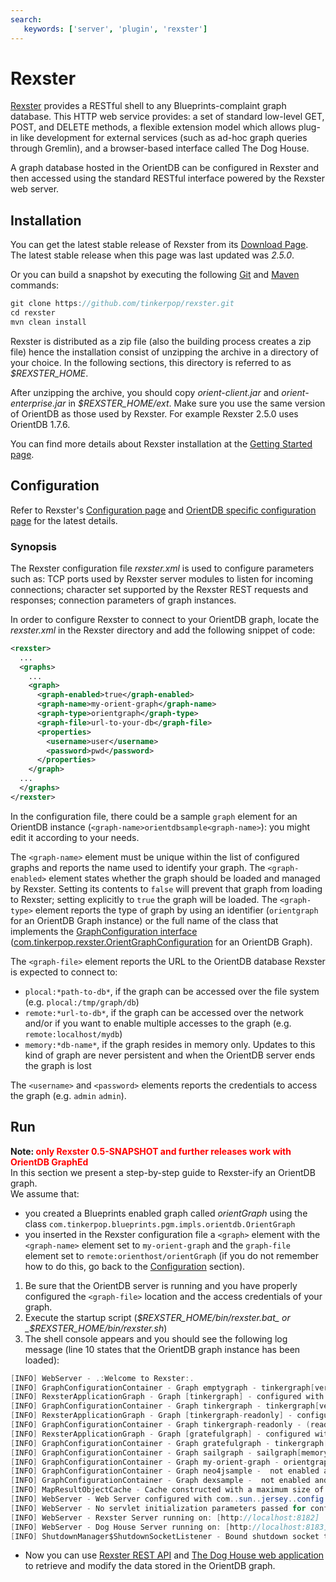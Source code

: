 ```yaml
---
search:
   keywords: ['server', 'plugin', 'rexster']
---
```


# Rexster

[Rexster](https://github.com/tinkerpop/rexster/wiki/) provides a RESTful shell to any Blueprints-complaint graph database. This HTTP web service provides: a set of standard low-level GET, POST, and DELETE methods, a flexible extension model which allows plug-in like development for external services (such as ad-hoc graph queries through Gremlin), and a browser-based interface called The Dog House.

A graph database hosted in the OrientDB can be configured in Rexster and then accessed using the standard RESTful interface powered by the Rexster web server.

## Installation

You can get the latest stable release of Rexster from its [Download Page](https://github.com/tinkerpop/rexster/downloads).  The latest stable release when this page was last updated was *2.5.0*.

Or you can build a snapshot by executing the following [Git](http://git-scm.com/) and [Maven](http://maven.apache.org/) commands:
```java
git clone https://github.com/tinkerpop/rexster.git
cd rexster
mvn clean install
```

Rexster is distributed as a zip file (also the building process creates a zip file) hence the installation consist of unzipping the archive in a directory of your choice. In the following sections, this directory is referred to as _$REXSTER_HOME_.

After unzipping the archive, you should copy *orient-client.jar* and *orient-enterprise.jar* in _$REXSTER_HOME/ext_.  Make sure you use the same version of OrientDB as those used by Rexster.  For example Rexster 2.5.0 uses OrientDB 1.7.6.

You can find more details about Rexster installation at the [Getting Started page](https://github.com/tinkerpop/rexster/wiki/Getting-Started).


## Configuration

Refer to Rexster's [Configuration page](https://github.com/tinkerpop/rexster/wiki/Rexster-Configuration) and [OrientDB specific configuration page](https://github.com/tinkerpop/rexster/wiki/Specific-Graph-Configurations#orientdb) for the latest details.

### Synopsis

The Rexster configuration file *rexster.xml* is used to configure parameters such as: TCP ports used by Rexster server modules to listen for incoming connections; character set supported by the Rexster REST requests and responses; connection parameters of graph instances.

In order to configure Rexster to connect to your OrientDB graph, locate the *rexster.xml* in the Rexster directory and add the following snippet of code:
```xml
<rexster>
  ...
  <graphs>
    ...
    <graph>
      <graph-enabled>true</graph-enabled>
      <graph-name>my-orient-graph</graph-name>
      <graph-type>orientgraph</graph-type>
      <graph-file>url-to-your-db</graph-file>
      <properties>
        <username>user</username>
        <password>pwd</password>
      </properties>
    </graph>
  ...
  </graphs>
</rexster>
```
In the configuration file, there could be a sample `graph` element for an OrientDB instance (`<graph-name>orientdbsample<graph-name>`): you might edit it according to your needs.

The `<graph-name>` element must be unique within the list of configured graphs and reports the name used to identify your graph.
The `<graph-enabled>` element states whether the graph should be loaded and managed by Rexster. Setting its contents to `false` will prevent that graph from loading to Rexster; setting explicitly to `true` the graph will be loaded.
The `<graph-type>` element reports the type of graph by using an identifier (`orientgraph` for an OrientDB Graph instance) or the full name of the class that implements the [GraphConfiguration interface](https://github.com/tinkerpop/rexster/blob/master/rexster-core/src/main/java/com/tinkerpop/rexster/config/GraphConfiguration.java)
([com.tinkerpop.rexster.OrientGraphConfiguration](https://github.com/orientechnologies/orientdb/blob/master/graphdb/src/main/java/com/tinkerpop/rexster/OrientGraphConfiguration.java) for an OrientDB Graph).

The `<graph-file>` element reports the URL to the OrientDB database Rexster is expected to connect to:
- `plocal:*path-to-db*`, if the graph can be accessed over the file system (e.g. `plocal:/tmp/graph/db`)
- `remote:*url-to-db*`, if the graph can be accessed over the network and/or if you want to enable multiple accesses to the graph (e.g. `remote:localhost/mydb`)
- `memory:*db-name*`, if the graph resides in memory only. Updates to this kind of graph are never persistent and when the OrientDB server ends the graph is lost

The `<username>` and `<password>` elements reports the credentials to access the graph (e.g. `admin` `admin`).


## Run

**Note: <font color="RED">only Rexster 0.5-SNAPSHOT and further releases work with OrientDB GraphEd</font>**<br/>
In this section we present a step-by-step guide to Rexster-ify an OrientDB graph.<br/>
We assume that:
- you created a Blueprints enabled graph called *orientGraph* using the class `com.tinkerpop.blueprints.pgm.impls.orientdb.OrientGraph`
- you inserted in the Rexster configuration file a `<graph>` element with the `<graph-name>` element set to `my-orient-graph` and the `graph-file` element set to `remote:orienthost/orientGraph` (if you do not remember how to do this, go back to the [Configuration](Rexster.md#configuration) section).
1. Be sure that the OrientDB server is running and you have properly configured the `<graph-file>` location and the access credentials of your graph.
1. Execute the startup script (_$REXSTER_HOME/bin/rexster.bat_ or _$REXSTER_HOME/bin/rexster.sh_)
1. The shell console appears and you should see the following log message (line 10 states that the OrientDB graph instance has been loaded):
```java
[INFO] WebServer - .:Welcome to Rexster:.
[INFO] GraphConfigurationContainer - Graph emptygraph - tinkergraph[vertices:0 edges:0] loaded
[INFO] RexsterApplicationGraph - Graph [tinkergraph] - configured with allowable namespace [tp:gremlin]
[INFO] GraphConfigurationContainer - Graph tinkergraph - tinkergraph[vertices:6 edges:6] loaded
[INFO] RexsterApplicationGraph - Graph [tinkergraph-readonly] - configured with allowable namespace [tp:gremlin]
[INFO] GraphConfigurationContainer - Graph tinkergraph-readonly - (readonly)tinkergraph[vertices:6 edges:6] loaded
[INFO] RexsterApplicationGraph - Graph [gratefulgraph] - configured with allowable namespace [tp:gremlin]
[INFO] GraphConfigurationContainer - Graph gratefulgraph - tinkergraph[vertices:809 edges:8049] loaded
[INFO] GraphConfigurationContainer - Graph sailgraph - sailgraph[memorystore] loaded
[INFO] GraphConfigurationContainer - Graph my-orient-graph - orientgraph[remote:orienthost/orientGraph] loaded
[INFO] GraphConfigurationContainer - Graph neo4jsample -  not enabled and not loaded.
[INFO] GraphConfigurationContainer - Graph dexsample -  not enabled and not loaded.
[INFO] MapResultObjectCache - Cache constructed with a maximum size of 1000
[INFO] WebServer - Web Server configured with com..sun..jersey..config..property..packages: com.tinkerpop.rexster
[INFO] WebServer - No servlet initialization parameters passed for configuration: admin-server-configuration
[INFO] WebServer - Rexster Server running on: [http://localhost:8182]
[INFO] WebServer - Dog House Server running on: [http://localhost:8183]
[INFO] ShutdownManager$ShutdownSocketListener - Bound shutdown socket to /127.0.0.1:8184. Starting listener thread for shutdown requests.
```
- Now you can use [Rexster REST API](https://github.com/tinkerpop/rexster/wiki/Basic-REST-API) and [The Dog House web application](https://github.com/tinkerpop/rexster/wiki/The-Dog-House) to retrieve and modify the data stored in the OrientDB graph.
